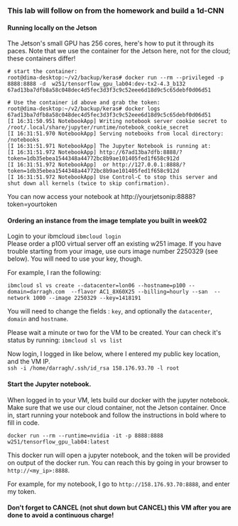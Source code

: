 ### This lab will follow on from the homework and build a 1d-CNN

#### Running locally on the Jetson
The Jetson's small GPU has 256 cores, here's how to put it through its paces.  Note that we use the container for the Jetson here, not for the cloud; these containers differ!

```
# start the container:
root@dima-desktop:~/v2/backup/keras# docker run --rm --privileged -p 8888:8888 -d  w251/tensorflow_gpu_lab04:dev-tx2-4.3_b132 
67ad13ba7dfb8a58c048dec4d5fec3d3f3c9c52eee6d18d9c5c65debf0d06d51

# Use the container id above and grab the token:
root@dima-desktop:~/v2/backup/keras# docker logs 67ad13ba7dfb8a58c048dec4d5fec3d3f3c9c52eee6d18d9c5c65debf0d06d51
[I 16:31:50.951 NotebookApp] Writing notebook server cookie secret to /root/.local/share/jupyter/runtime/notebook_cookie_secret
[I 16:31:51.970 NotebookApp] Serving notebooks from local directory: /notebooks
[I 16:31:51.971 NotebookApp] The Jupyter Notebook is running at:
[I 16:31:51.972 NotebookApp] http://67ad13ba7dfb:8888/?token=1db35ebea1544348a44772bc8b9ae101405fed1f658c912d
[I 16:31:51.972 NotebookApp]  or http://127.0.0.1:8888/?token=1db35ebea1544348a44772bc8b9ae101405fed1f658c912d
[I 16:31:51.972 NotebookApp] Use Control-C to stop this server and shut down all kernels (twice to skip confirmation).
```
You can now access your notebook at http://yourjetsonip:8888?token=yourtoken

#### Ordering an instance from the image template you built in week02
Login to your ibmcloud `ibmcloud login`  
Please order a p100 virtual server off an existing w251 image. If you have trouble starting from your image, use ours image number 2250329 (see below). You will need to use your key, though.

For example, I ran the following:
```
ibmcloud sl vs create --datacenter=lon06 --hostname=p100 --domain=darragh.com  --flavor AC1_8X60X25 --billing=hourly --san  --network 1000 --image 2250329 --key=1418191
```
You will need to change the fields : `key`, and optionally the `datacenter`, `domain` and `hostname`.
  
Please wait a minute or two for the VM to be created. Your can check it's status by running:
`ibmcloud sl vs list`  

Now login, I logged in like below, where I entered my public key location, and the VM IP.  
`ssh -i /home/darragh/.ssh/id_rsa 158.176.93.70 -l root`

#### Start the Jupyter notebook.

When logged in to your VM, lets build our docker with the jupyter notebook. Make sure that we use our cloud container, not the Jetson container. 
Once in, start running your notebook and follow the instructions in bold where to fill in code.  
```
docker run --rm --runtime=nvidia -it -p 8888:8888 w251/tensorflow_gpu_lab04:latest
```

This docker run will open a jupyter notebook, and the token will be provided on output of the docker run. You can reach this by going in your browser to `http://<my_ip>:8888`.  

For example, for my notebook, I go to `http://158.176.93.70:8888`, and enter my token.   

#### Don't forget to CANCEL (not shut down but CANCEL) this VM after you are done to avoid a continuous charge!
